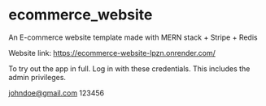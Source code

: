 # ecommerce_website
An E-commerce website template made with MERN stack + Stripe + Redis

Website link: https://ecommerce-website-lpzn.onrender.com/ 

To try out the app in full. Log in with these credentials. This includes the admin privileges.

johndoe@gmail.com
123456
